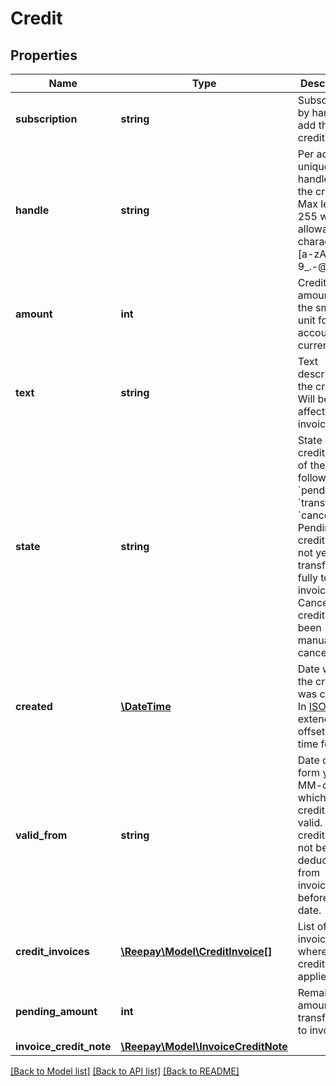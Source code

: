 # Credit

## Properties
 Name                    | Type                                                        | Description                                                                                                                                                                                                                      | Notes      
-------------------------|-------------------------------------------------------------|----------------------------------------------------------------------------------------------------------------------------------------------------------------------------------------------------------------------------------|------------
 **subscription**        | **string**                                                  | Subscription by handle to add the credit to                                                                                                                                                                                      |
 **handle**              | **string**                                                  | Per account unique handle for the credit. Max length 255 with allowable characters [a-zA-Z0-9_.-@].                                                                                                                              |
 **amount**              | **int**                                                     | Credit amount in the smallest unit for the account currency                                                                                                                                                                      |
 **text**                | **string**                                                  | Text describing the credit. Will be on affected invoices.                                                                                                                                                                        |
 **state**               | **string**                                                  | State of the credit, one of the following: &#x60;pending&#x60;, &#x60;transferred&#x60;, &#x60;cancelled&#x60;. Pending credits have not yet been transferred fully to invoices. Cancelled credits have been manually cancelled. |
 **created**             | [**\DateTime**](\DateTime.md)                               | Date when the credit was created. In [ISO-8601](http://en.wikipedia.org/wiki/ISO_8601) extended offset date-time format.                                                                                                         |
 **valid_from**          | **string**                                                  | Date on the form yyyy-MM-dd from which the credit is valid. The credit will not be deducted from invoices before this date.                                                                                                      | [optional] 
 **credit_invoices**     | [**\Reepay\Model\CreditInvoice[]**](CreditInvoice.md)       | List of invoices where the credit is applied                                                                                                                                                                                     | [optional] 
 **pending_amount**      | **int**                                                     | Remaining amount not transferred to invoices                                                                                                                                                                                     |
 **invoice_credit_note** | [**\Reepay\Model\InvoiceCreditNote**](InvoiceCreditNote.md) |                                                                                                                                                                                                                                  | [optional] 

[[Back to Model list]](../../README.md#documentation-for-models) [[Back to API list]](../../README.md#documentation-for-api-endpoints) [[Back to README]](../../README.md)

